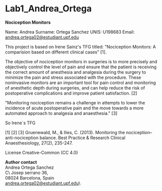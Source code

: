 # Lab1_Andrea_Ortega
**Nociception Monitors**

Name: Andrea
Surname: Ortega Sanchez
UNIS: U198683
Email: andrea.ortega02@estudiant.upf.edu

This project is based on Irene Sainz's TFG titled: "Nociception Monitors: A comparision based on different clinical cases" [1]. 

The objective of nociception monitors in surgeries is to more precisely and objectively control the level of pain and ensure that the patient is receiving the correct amount of anesthesia and analgesia during the surgery to minimize the pain and stress associated with the procedure. These noninvasive monitors are an important tool for pain control and monitoring of anesthetic depth during surgeries, and can help reduce the risk of postoperative complications and improve patient satisfaction. [2]

"Monitoring nociception remains a challenge in attempts to lower the incidence of acute postoperative pain and the move towards a more automated approach to analgesia and anaesthesia." [3]

So Irene`s TFG 





[1] 
[2]
[3] Gruenewald, M., & Ilies, C. (2013). Monitoring the nociception–anti-nociception balance. Best Practice & Research Clinical Anaesthesiology, 27(2), 235-247.

License Creative-Common (CC 4.0)

**Author contact**\
Andrea Ortega Sanchez\
C\ Josep serrano 36,\
08024 Barcelona, Spain\
andrea.ortega02@estudiant.upf.edu\
